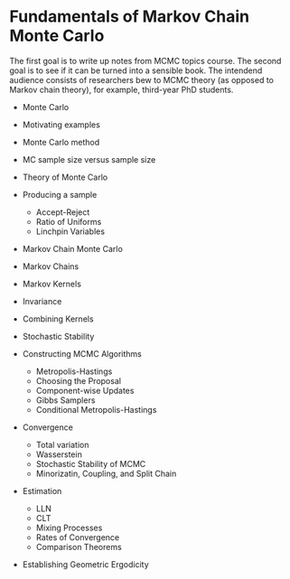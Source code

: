 # Fundamentals of Markov Chain Monte Carlo

The first goal is to write up notes from MCMC topics course.  The second goal is to see if it can be turned into a sensible book.  The intendend audience consists of researchers bew to MCMC theory (as opposed to Markov chain theory), for example, third-year PhD students.

* Monte Carlo
 * Motivating examples
 * Monte Carlo method
 * MC sample size versus sample size
 * Theory of Monte Carlo
 * Producing a sample  
   * Accept-Reject
   * Ratio of Uniforms
   * Linchpin Variables
 
 * Markov Chain Monte Carlo
  * Markov Chains
   * Markov Kernels
   * Invariance
   * Combining Kernels
   * Stochastic Stability
  * Constructing MCMC Algorithms
    * Metropolis-Hastings
    * Choosing the Proposal
    * Component-wise Updates
    * Gibbs Samplers
    * Conditional Metropolis-Hastings
  * Convergence
    * Total variation
    * Wasserstein
    * Stochastic Stability of MCMC
    * Minorizatin, Coupling, and Split Chain
  * Estimation
    * LLN
    * CLT
    * Mixing Processes
    * Rates of Convergence
    * Comparison Theorems
  * Establishing Geometric Ergodicity
   
